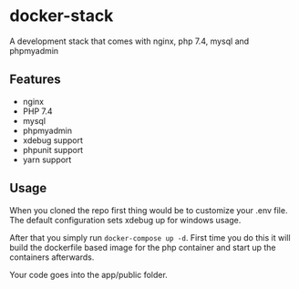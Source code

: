 # docker-stack
A development stack that comes with nginx, php 7.4, mysql and phpmyadmin

## Features
- nginx
- PHP 7.4
- mysql
- phpmyadmin
- xdebug support
- phpunit support
- yarn support


## Usage
When you cloned the repo first thing would be to customize your .env file. 
The default configuration sets xdebug up for windows usage.

After that you simply run `docker-compose up -d`. First time you do this it will build the dockerfile based image for the php container and start up the containers afterwards.

Your code goes into the app/public folder.